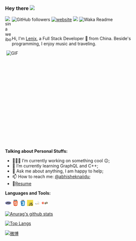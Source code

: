 

### Hey there <img src="https://media.giphy.com/media/hvRJCLFzcasrR4ia7z/giphy.gif" width="25px">
<a href="https://weibo.com/yyb8">
  <img align="left" alt="sina weibo" width="22px" src="https://cdn.jsdelivr.net/npm/simple-icons@3.12.3/icons/sinaweibo.svg" />
</a>
 
 
    


![GitHub followers](https://img.shields.io/github/followers/w3yyb?label=Follow&style=social)
[![website](https://img.shields.io/badge/Website-46a2f1.svg?&style=flat-square&logo=Google-Chrome&logoColor=white&link=https://www.p2hp.com/)](https://www.p2hp.com/)
![](https://visitor-badge.glitch.me/badge?page_id=w3yyb.w3yyb)
![Waka Readme](https://github.com/anmol098/anmol098/workflows/Waka%20Readme/badge.svg)

<br />

Hi, I'm [Lenix](https://blog.p2hp.com/), a Full Stack Developer 🚀 from China. Beside's programming, I enjoy music and traveling.

  <img align="right" alt="GIF" src="https://github.com/abhisheknaiidu/abhisheknaiidu/blob/master/code.gif?raw=true" width="500" height="320" />
  
**Talking about Personal Stuffs:**

- 👨🏽‍💻 I’m currently working on something cool :wink:;
- 🌱 I’m currently learning GraphQL and C++; 
- 💬 Ask me about anything, I am happy to help;
- 📫 How to reach me: [@abhisheknaiidu](https://twitter.com/abhisheknaiidu);
- 📝[Resume](https://drive.google.com/file/d/1sZ5DFLoYLKvJmgoyJc6VZs-JYROl7A9o/view)

**Languages and Tools:**  

<code><img height="20" src="https://raw.githubusercontent.com/github/explore/80688e429a7d4ef2fca1e82350fe8e3517d3494d/topics/php/php.png"></code>
<code><img height="20" src="https://raw.githubusercontent.com/github/explore/80688e429a7d4ef2fca1e82350fe8e3517d3494d/topics/html/html.png"></code>
<code><img height="20" src="https://raw.githubusercontent.com/github/explore/80688e429a7d4ef2fca1e82350fe8e3517d3494d/topics/css/css.png"></code>
<code><img height="20" src="https://raw.githubusercontent.com/github/explore/80688e429a7d4ef2fca1e82350fe8e3517d3494d/topics/javascript/javascript.png"></code>
<code><img height="20" src="https://raw.githubusercontent.com/github/explore/80688e429a7d4ef2fca1e82350fe8e3517d3494d/topics/mysql/mysql.png"></code>
<code><img height="20" src="https://raw.githubusercontent.com/github/explore/80688e429a7d4ef2fca1e82350fe8e3517d3494d/topics/git/git.png"></code>


[![Anurag's github stats](https://github-readme-stats.vercel.app/api?username=w3yyb)](https://github.com/anuraghazra/github-readme-stats)

[![Top Langs](https://github-readme-stats.vercel.app/api/top-langs/?username=w3yyb&layout=compact)](https://github.com/anuraghazra/github-readme-stats)  



<a href="https://weibo.com/1601624580"><img src="https://img.shields.io/badge/微博--_.svg?style=social&logo=sina-weibo" alt="微博"></a>

